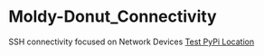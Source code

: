 # Moldy-Donut_Connectivity
SSH connectivity focused on Network Devices
[Test PyPi Location](https://test.pypi.org/project/moldy-donut-connectivity/0.0.1/)
